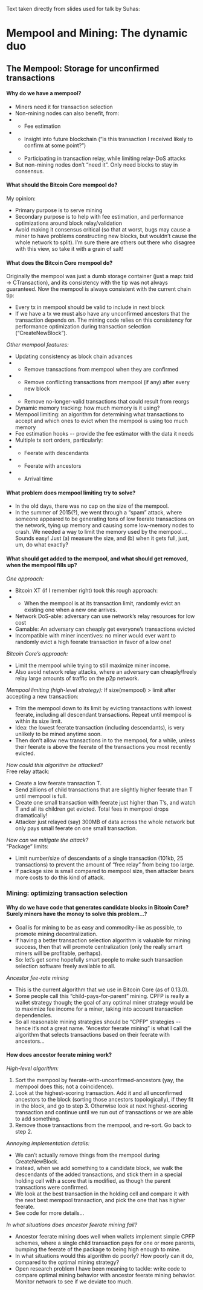 Text taken directly from slides used for talk by Suhas:

# Mempool and Mining: The dynamic duo

## The Mempool: Storage for unconfirmed transactions

#### Why do we have a mempool?

* Miners need it for transaction selection
* Non-mining nodes can also benefit, from:
* * Fee estimation
* * Insight into future blockchain (“is this transaction I received likely to confirm at some point?”)
* * Participating in transaction relay, while limiting relay-DoS attacks
* But non-mining nodes don’t “need it”. Only need blocks to stay in consensus.

#### What should the Bitcoin Core mempool do?

My opinion:
* Primary purpose is to serve mining 
* Secondary purpose is to help with fee estimation, and performance optimizations around block relay/validation 
* Avoid making it consensus critical (so that at worst, bugs may cause a miner to have problems constructing new blocks, but wouldn’t cause the whole network to split). 
I’m sure there are others out there who disagree with this view, so take it with a grain of salt! 

#### What does the Bitcoin Core mempool do?

Originally the mempool was just a dumb storage container (just a map: txid -> CTransaction), and its consistency with the tip was not always guaranteed.
Now the mempool is always consistent with the current chain tip:
* Every tx in mempool should be valid to include in next block
* If we have a tx we must also have any unconfirmed ancestors that the transaction depends on.
The mining code relies on this consistency for performance optimization during transaction selection (“CreateNewBlock”).

_Other mempool features:_
* Updating consistency as block chain advances
* * Remove transactions from mempool when they are confirmed
* * Remove conflicting transactions from mempool (if any) after every new block
* * Remove no-longer-valid transactions that could result from reorgs
* Dynamic memory tracking: how much memory is it using?
* Mempool limiting: an algorithm for determining what transactions to accept and which ones to evict when the mempool is using too much memory
* Fee estimation hooks -- provide the fee estimator with the data it needs
* Multiple tx sort orders, particularly:
* * Feerate with descendants
* * Feerate with ancestors
* * Arrival time

#### What problem does mempool limiting try to solve?

* In the old days, there was no cap on the size of the mempool.
* In the summer of 2015(?), we went through a “spam” attack, where someone appeared to be generating tons of low feerate transactions on the network, tying up memory and causing some low-memory nodes to crash. 
We needed a way to limit the memory used by the mempool.... Sounds easy! Just (a) measure the size, and (b) when it gets full, just, um, do what exactly?

#### What should get added to the mempool, and what should get removed, when the mempool fills up?

_One approach:_  
* Bitcoin XT (if I remember right) took this rough approach:
* * When the mempool is at its transaction limit, randomly evict an existing one when a new one arrives.
* Network DoS-able: adversary can use network’s relay resources for low cost
* Gamable: An adversary can cheaply get everyone’s transactions evicted
* Incompatible with miner incentives: no miner would ever want to randomly evict a high feerate transaction in favor of a low one!

_Bitcoin Core’s approach:_  
* Limit the mempool while trying to still maximize miner income.
* Also avoid network relay attacks, where an adversary can cheaply/freely relay large amounts of traffic on the p2p network.

_Mempool limiting (high-level strategy):_
If size(mempool) > limit after accepting a new transaction: 
* Trim the mempool down to its limit by evicting transactions with lowest feerate, including all descendant transactions. Repeat until mempool is within its size limit. 
* Idea: the lowest feerate transaction (including descendants), is very unlikely to be mined anytime soon. 
* Then don’t allow new transactions in to the mempool, for a while, unless their feerate is above the feerate of the transactions you most recently evicted.

_How could this algorithm be attacked?_  
Free relay attack:  
* Create a low feerate transaction T. 
* Send zillions of child transactions that are slightly higher feerate than T until mempool is full.
* Create one small transaction with feerate just higher than T’s, and watch T and all its children get evicted. Total fees in mempool drops dramatically!
* Attacker just relayed (say) 300MB of data across the whole network but only pays small feerate on one small transaction.

_How can we mitigate the attack?_  
“Package” limits: 
* Limit number/size of descendants of a single transaction (101kb, 25 transactions) to prevent the amount of “free relay” from being too large.
* If package size is small compared to mempool size, then attacker bears more costs to do this kind of attack.

### Mining: optimizing transaction selection 

#### Why do we have code that generates candidate blocks in Bitcoin Core? Surely miners have the money to solve this problem...?

* Goal is for mining to be as easy and commodity-like as possible, to promote mining decentralization.
* If having a better transaction selection algorithm is valuable for mining success, then that will promote centralization (only the really smart miners will be profitable, perhaps).
* So: let’s get some hopefully smart people to make such transaction selection software freely available to all.

_Ancestor fee-rate mining_  
* This is the current algorithm that we use in Bitcoin Core (as of 0.13.0).
* Some people call this “child-pays-for-parent” mining. CPFP is really a wallet strategy though; the goal of any optimal miner strategy would be to maximize fee income for a miner, taking into account transaction dependencies.
* So all reasonable mining strategies should be “CPFP” strategies -- hence it’s not a great name.
“Ancestor feerate mining” is what I call the algorithm that selects transactions based on their feerate with ancestors...

#### How does ancestor feerate mining work?

_High-level algorithm:_  
1. Sort the mempool by feerate-with-unconfirmed-ancestors (yay, the mempool does this; not a coincidence). 
1. Look at the highest-scoring transaction. Add it and all unconfirmed ancestors to the block (sorting those ancestors topologically), if they fit in the block, and go to step 3. Otherwise look at next highest-scoring transaction and continue until we run out of transactions or we are able to add something.
1. Remove those transactions from the mempool, and re-sort. Go back to step 2.

_Annoying implementation details:_  
* We can’t actually remove things from the mempool during CreateNewBlock.
* Instead, when we add something to a candidate block, we walk the descendants of the added transactions, and stick them in a special holding cell with a score that is modified, as though the parent transactions were confirmed.
* We look at the best transaction in the holding cell and compare it with the next best mempool transaction, and pick the one that has higher feerate.
* See code for more details...

_In what situations does ancestor feerate mining fail?_  
* Ancestor feerate mining does well when wallets implement simple CPFP schemes, where a single child transaction pays for one or more parents, bumping the feerate of the package to being high enough to mine.
* In what situations would this algorithm do poorly? How poorly can it do, compared to the optimal mining strategy?
* Open research problem I have been meaning to tackle: write code to compare optimal mining behavior with ancestor feerate mining behavior. Monitor network to see if we deviate too much.
